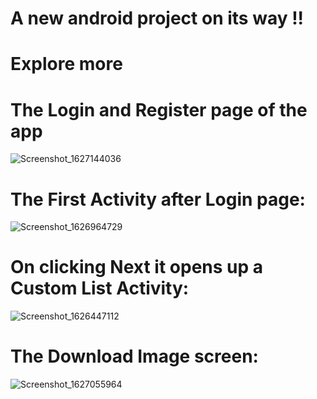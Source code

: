 # A new android project on its way !! 
# Explore more

# The Login and Register page of the app
![Screenshot_1627144036](https://user-images.githubusercontent.com/54537053/126874908-b5b9f978-ede5-4568-80e5-5821760dada0.png)

# The First Activity after Login page: 

![Screenshot_1626964729](https://user-images.githubusercontent.com/54537053/126657992-6b635b86-47d3-49a6-8e88-62cbcfe43975.png)

# On clicking Next it opens up a Custom List Activity: 

![Screenshot_1626447112](https://user-images.githubusercontent.com/54537053/125967240-30a5f072-1172-45ad-b727-671336aefcc0.png)

# The Download Image screen: 

![Screenshot_1627055964](https://user-images.githubusercontent.com/54537053/126809909-5ac0f073-a9b6-415f-acc9-7403d54d61d3.png)
